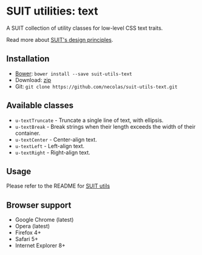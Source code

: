 # SUIT utilities: text

A SUIT collection of utility classes for low-level CSS text traits.

Read more about [SUIT's design principles](https://github.com/necolas/suit/).

## Installation

* [Bower](http://bower.io/): `bower install --save suit-utils-text`
* Download: [zip](https://github.com/necolas/suit-utils-text/zipball/master)
* Git: `git clone https://github.com/necolas/suit-utils-text.git`

## Available classes

* `u-textTruncate` - Truncate a single line of text, with ellipsis.
* `u-textBreak` - Break strings when their length exceeds the width of their container.
* `u-textCenter` - Center-align text.
* `u-textLeft` - Left-align text.
* `u-textRight` - Right-align text.

## Usage

Please refer to the README for [SUIT utils](https://github.com/necolas/suit-utils/)

## Browser support

* Google Chrome (latest)
* Opera (latest)
* Firefox 4+
* Safari 5+
* Internet Explorer 8+

